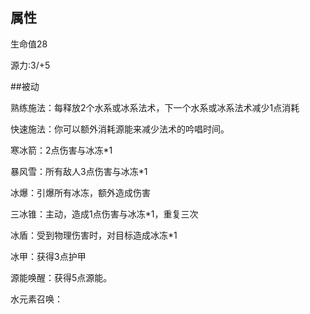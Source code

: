 ## 属性

生命值28

源力:3/+5

##被动

熟练施法：每释放2个水系或冰系法术，下一个水系或冰系法术减少1点消耗


快速施法：你可以额外消耗源能来减少法术的吟唱时间。

寒冰箭：2点伤害与冰冻*1

暴风雪：所有敌人3点伤害与冰冻*1

冰爆：引爆所有冰冻，额外造成伤害

三冰锥：主动，造成1点伤害与冰冻*1，重复三次

冰盾：受到物理伤害时，对目标造成冰冻*1

冰甲：获得3点护甲

源能唤醒：获得5点源能。

水元素召唤：

